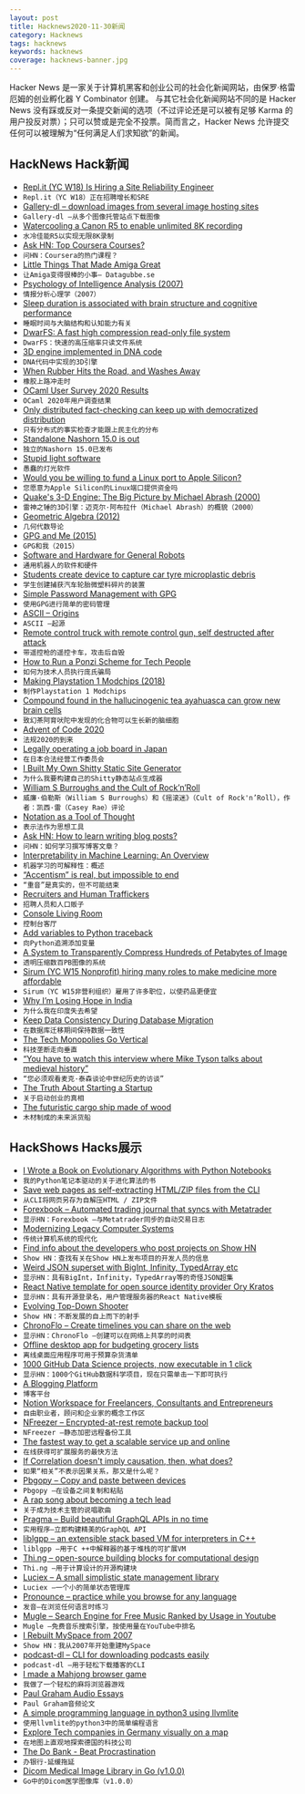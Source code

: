 ```yaml
---
layout: post
title: Hacknews2020-11-30新闻
category: Hacknews
tags: hacknews
keywords: hacknews
coverage: hacknews-banner.jpg
---
```


Hacker News 是一家关于计算机黑客和创业公司的社会化新闻网站，由保罗·格雷厄姆的创业孵化器 Y Combinator 创建。
与其它社会化新闻网站不同的是 Hacker News 没有踩或反对一条提交新闻的选项（不过评论还是可以被有足够 Karma 的用户投反对票）；只可以赞或是完全不投票。简而言之，Hacker News 允许提交任何可以被理解为“任何满足人们求知欲”的新闻。

## HackNews Hack新闻


- [Repl.it (YC W18) Is Hiring a Site Reliability Engineer](https://jobs.lever.co/replit/)
- `Repl.it（YC W18）正在招聘增长和SRE`
- [Gallery-dl – download images from several image hosting sites](https://github.com/mikf/gallery-dl)
- `Gallery-dl –从多个图像托管站点下载图像`
- [Watercooling a Canon R5 to enable unlimited 8K recording](https://petapixel.com/2020/11/28/this-guy-watercooled-his-canon-r5-and-unlocked-unlimited-8k/)
- `水冷佳能R5以实现无限8K录制`
- [Ask HN: Top Coursera Courses?](item?id=25245125)
- `问HN：Coursera的热门课程？`
- [Little Things That Made Amiga Great](https://datagubbe.se/ltmag/)
- `让Amiga变得很棒的小事– Datagubbe.se`
- [Psychology of Intelligence Analysis (2007)](https://www.cia.gov/library/center-for-the-study-of-intelligence/csi-publications/books-and-monographs/psychology-of-intelligence-analysis/art4.html)
- `情报分析心理学（2007）`
- [Sleep duration is associated with brain structure and cognitive performance](https://onlinelibrary.wiley.com/doi/10.1002/hbm.25132)
- `睡眠时间与大脑结构和认知能力有关`
- [DwarFS: A fast high compression read-only file system](https://github.com/mhx/dwarfs)
- `DwarFS：快速的高压缩率只读文件系统`
- [3D engine implemented in DNA code](https://github.com/pallada-92/dna-3d-engine)
- `DNA代码中实现的3D引擎`
- [When Rubber Hits the Road, and Washes Away](https://www.hakaimagazine.com/features/when-rubber-hits-the-road-and-washes-away/)
- `橡胶上路冲走时`
- [OCaml User Survey 2020 Results](https://www.dropbox.com/s/omba1d8vhljnrcn/OCaml-user-survey-2020.pdf?dl=0)
- `OCaml 2020年用户调查结果`
- [Only distributed fact-checking can keep up with democratized distribution](https://abe-winter.github.io/only/fans/2020/11/29/everything-in-moderation.html)
- `只有分布式的事实检查才能跟上民主化的分布`
- [Standalone Nashorn 15.0 is out](https://mail.openjdk.java.net/pipermail/nashorn-dev/2020-November/007597.html)
- `独立的Nashorn 15.0已发布`
- [Stupid light software](https://www.arp242.net/stupid-light.html)
- `愚蠢的灯光软件`
- [Would you be willing to fund a Linux port to Apple Silicon?](https://twitter.com/marcan42/status/1333126001161773056)
- `您愿意为Apple Silicon的Linux端口提供资金吗`
- [Quake's 3-D Engine: The Big Picture by Michael Abrash (2000)](https://www.bluesnews.com/abrash/chap70.shtml)
- `雷神之锤的3D引擎：迈克尔·阿布拉什（Michael Abrash）的概貌（2000）`
- [Geometric Algebra (2012)](https://arxiv.org/abs/1205.5935)
- `几何代数导论`
- [GPG and Me (2015)](https://moxie.org/2015/02/24/gpg-and-me.html)
- `GPG和我（2015）`
- [Software and Hardware for General Robots](https://blog.evjang.com/2020/11/moravec-bots.html)
- `通用机器人的软件和硬件`
- [Students create device to capture car tyre microplastic debris](https://www.bbc.co.uk/news/av/science-environment-54980602)
- `学生创建捕获汽车轮胎微塑料碎片的装置`
- [Simple Password Management with GPG](https://tylerlmz1.github.io/tools/2020/05/15/Password-management.html)
- `使用GPG进行简单的密码管理`
- [ASCII – Origins](https://ethw.org/ASCII)
- `ASCII –起源`
- [Remote control truck with remote control gun, self destructed after attack](https://twitter.com/l4stewar/status/1333094707954651137)
- `带遥控枪的遥控卡车，攻击后自毁`
- [How to Run a Ponzi Scheme for Tech People](https://callmenish.com/how-to-run-a-tech-ponzi-scheme/)
- `如何为技术人员执行庞氏骗局`
- [Making Playstation 1 Modchips (2018)](https://blog.kchung.co/making-playstation-modchips/)
- `制作Playstation 1 Modchips`
- [Compound found in the hallucinogenic tea ayahuasca can grow new brain cells](https://www.nature.com/articles/s41398-020-01011-0)
- `致幻茶阿育吠陀中发现的化合物可以生长新的脑细胞`
- [Advent of Code 2020](https://adventofcode.com/2020)
- `法规2020的到来`
- [Legally operating a job board in Japan](https://www.tokyodev.com/2020/11/27/legally-operating-a-job-board-in-japan/)
- `在日本合法经营工作委员会`
- [ I Built My Own Shitty Static Site Generator](https://erikwinter.nl/articles/2020/why-i-built-my-own-shitty-static-site-generator/)
- `为什么我要构建自己的Shitty静态站点生成器`
- [William S Burroughs and the Cult of Rock’n’Roll](https://www.theguardian.com/books/2020/nov/21/william-s-burroughs-and-the-cult-of-rocknroll-by-casey-rae-review-countercultural-hero)
- `威廉·伯勒斯（William S Burroughs）和《摇滚迷》（Cult of Rock'n’Roll），作者：凯西·雷（Casey Rae）评论`
- [Notation as a Tool of Thought](https://www.jsoftware.com/papers/tot.htm)
- `表示法作为思想工具`
- [Ask HN: How to learn writing blog posts?](item?id=25250058)
- `问HN：如何学习撰写博客文章？`
- [Interpretability in Machine Learning: An Overview](https://thegradient.pub/interpretability-in-ml-a-broad-overview/)
- `机器学习的可解释性：概述`
- [“Accentism” is real, but impossible to end](https://unherd.com/thepost/accentism-is-real-but-impossible-to-end/)
- `“重音”是真实的，但不可能结束`
- [Recruiters and Human Traffickers](https://www.tokyodev.com/2020/10/01/recruiting-in-japan/)
- `招聘人员和人口贩子`
- [Console Living Room](https://archive.org/details/consolelivingroom)
- `控制台客厅`
- [Add variables to Python traceback](https://github.com/andy-landy/traceback_with_variables)
- `向Python追溯添加变量`
- [A System to Transparently Compress Hundreds of Petabytes of Image](https://www.usenix.org/conference/nsdi17/technical-sessions/presentation/horn)
- `透明压缩数百PB图像的系统`
- [Sirum (YC W15 Nonprofit) hiring many roles to make medicine more affordable](https://www.sirum.org/about/#careers)
- `Sirum（YC W15非营利组织）雇用了许多职位，以使药品更便宜`
- [Why I’m Losing Hope in India](https://www.bloomberg.com/graphics/2020-opinion-india-and-modi-are-losing-china-battle/)
- `为什么我在印度失去希望`
- [Keep Data Consistency During Database Migration](https://www.binwang.me/2020-11-29-Keep-Data-Consistency-During-Database-Migration.html)
- `在数据库迁移期间保持数据一致性`
- [The Tech Monopolies Go Vertical](https://mule.substack.com/p/the-tech-monopolies-go-vertical)
- `科技垄断走向垂直`
- [“You have to watch this interview where Mike Tyson talks about medieval history”](https://quidplura.com/2020/11/29/and-this-worlds-a-fickle-measure/)
- `“您必须观看麦克·泰森谈论中世纪历史的访谈”`
- [The Truth About Starting a Startup](https://tracy.posthaven.com/the-truth-about-starting-a-startup)
- `关于启动创业的真相`
- [The futuristic cargo ship made of wood](https://www.bbc.com/future/article/20201117-clean-shipping-the-carbon-negative-cargo-boats-made-of-wood)
- `木材制成的未来派货船`


## HackShows Hacks展示

- [ I Wrote a Book on Evolutionary Algorithms with Python Notebooks](https://datacrayon.com/posts/search-and-optimisation/practical-evolutionary-algorithms/preface/)
- `我的Python笔记本驱动的关于进化算法的书`
- [ Save web pages as self-extracting HTML/ZIP files from the CLI](https://github.com/gildas-lormeau/SingleFileZ/tree/master/cli)
- `从CLI将网页另存为自解压HTML / ZIP文件`
- [ Forexbook – Automated trading journal that syncs with Metatrader](https://forexbook.com)
- `显示HN：Forexbook –与Metatrader同步的自动交易日志`
- [ Modernizing Legacy Computer Systems](https://nostarch.com/kill-it-fire)
- `传统计算机系统的现代化`
- [ Find info about the developers who post projects on Show HN](https://showhn-dashboard.netlify.app/)
- `Show HN：查找有关在Show HN上发布项目的开发人员的信息`
- [ Weird JSON superset with BigInt, Infinity, TypedArray etc](https://github.com/c9fe/weird-json)
- `显示HN：具有BigInt，Infinity，TypedArray等的奇怪JSON超集`
- [ React Native template for open source identity provider Ory Kratos](https://www.getory.io/login-user-management-mobile-apps-react-native-expo-template)
- `显示HN：具有开源登录名，用户管理服务器的React Native模板`
- [ Evolving Top-Down Shooter](https://github.com/dcz-self/breedmatic)
- `Show HN：不断发展的自上而下的射手`
- [ ChronoFlo – Create timelines you can share on the web](https://www.chronoflotimeline.com/?s=hn)
- `显示HN：ChronoFlo –创建可以在网络上共享的时间表`
- [ Offline desktop app for budgeting grocery lists](https://github.com/benjaminogles/budget-meal-planner/blob/master/README.md)
- `离线桌面应用程序可用于预算杂货清单`
- [ 1000 GitHub Data Science projects, now executable in 1 click](https://cloud.blobcity.com/#/ps/explore)
- `显示HN：1000个GitHub数据科学项目，现在只需单击一下即可执行`
- [ A Blogging Platform](https://scribbble.io)
- `博客平台`
- [ Notion Workspace for Freelancers, Consultants and Entrepreneurs](https://optemization.com/entrepreneur-os)
- `自由职业者，顾问和企业家的概念工作区`
- [ NFreezer – Encrypted-at-rest remote backup tool](https://github.com/josephernest/nfreezer)
- `NFreezer –静态加密远程备份工具`
- [ The fastest way to get a scalable service up and online](https://github.com/khalidx/fx)
- `在线获得可扩展服务的最快方法`
- [ If Correlation doesn't imply causation, then, what does?](https://michaelnielsen.org/ddi/if-correlation-doesnt-imply-causation-then-what-does/)
- `如果“相关”不表示因果关系，那又是什么呢？`
- [ Pbgopy – Copy and paste between devices](https://github.com/nakabonne/pbgopy)
- `Pbgopy –在设备之间复制和粘贴`
- [ A rap song about becoming a tech lead](https://www.youtube.com/watch?v=mFNnc3kpZ4o)
- `关于成为技术主管的说唱歌曲`
- [ Pragma – Build beautiful GraphQL APIs in no time](https://pragmalang.com/)
- `实用程序–立即构建精美的GraphQL API`
- [ liblgpp – an extensible stack based VM for interpreters in C++](https://github.com/codr7/liblgpp)
- `liblgpp –用于C ++中解释器的基于堆栈的可扩展VM`
- [ Thi.ng – open-source building blocks for computational design](item?id=25237181)
- `Thi.ng –用于计算设计的开源构建块`
- [ Luciex – A small simplistic state management library](https://github.com/lucialand/luciex)
- `Luciex –一个小的简单状态管理库`
- [ Pronounce – practice while you browse for any language](https://github.com/filipeisho/pronounce)
- `发音–在浏览任何语言时练习`
- [ Mugle – Search Engine for Free Music Ranked by Usage in Youtube](http://mugle.io)
- `Mugle –免费音乐搜索引擎，按使用量在YouTube中排名`
- [ I Rebuilt MySpace from 2007](https://spacehey.com/?ref=hn)
- `Show HN：我从2007年开始重建MySpace`
- [ podcast-dl – CLI for downloading podcasts easily](https://github.com/kissgyorgy/simple-podcast-dl)
- `podcast-dl –用于轻松下载播客的CLI`
- [ I made a Mahjong browser game](https://www.jongmah.com)
- `我做了一个轻松的麻将浏览器游戏`
- [ Paul Graham Audio Essays](https://podcasts.apple.com/us/podcast/paul-graham-essays-audio/id1541006958)
- `Paul Graham音频论文`
- [ A simple programming language in python3 using llvmlite](https://github.com/keosariel/Programming-language-in-python-using-llvmlite)
- `使用llvmlite的python3中的简单编程语言`
- [ Explore Tech companies in Germany visually on a map](http://firmap.de)
- `在地图上直观地探索德国的科技公司`
- [ The Do Bank - Beat Procrastination](http://do-bank.surge.sh)
- `办银行-延缓拖延`
- [ Dicom Medical Image Library in Go (v1.0.0)](https://github.com/suyashkumar/dicom/tree/v1.0.0)
- `Go中的Dicom医学图像库（v1.0.0）`

